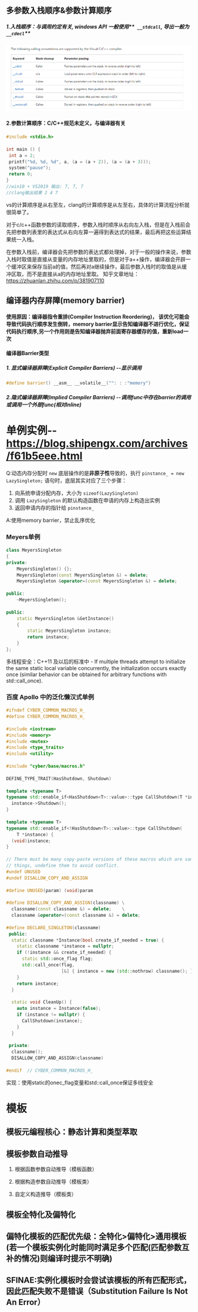 ## 多参数入栈顺序&参数计算顺序

##### 1.入栈顺序：与调用约定有关, windows API 一般使用**` __stdcall`**, 导出一般为**`__cdecl`**

![func_call_convention](image\func_call_convention.png)

#### 2.参数计算顺序：C/C++规范未定义，与编译器有关

```c++
#include <stdio.h>

int main () {
 int a = 2;
 printf("%d, %d, %d", a, (a = (a + 2)), (a = (a + 3)));
 system("pause");
 return 0;
}
//win10 + VS2019 输出: 7, 7, 7
//clang输出结果 2 4 7 
```

vs的计算顺序是从右至左，clang的计算顺序是从左至右，具体的计算流程分析就很简单了。

对于c/c++函数参数的读取顺序，参数入栈时顺序从右向左入栈，但是在入栈前会先把参数列表里的表达式从右向左算一遍得到表达式的结果，最后再把这些运算结果统一入栈。

在参数入栈前，编译器会先把参数的表达式都处理掉，对于一般的操作来说，参数入栈时取值是直接从变量的内存地址里取的，但是对于a++操作，编译器会开辟一个缓冲区来保存当前a的值，然后再对a继续操作，最后参数入栈时的取值是从缓冲区取，而不是直接从a的内存地址里取。
知乎文章地址：https://zhuanlan.zhihu.com/p/381907110



## 编译器内存屏障(memory barrier)

#### 使用原因：编译器指令重排(Compiler Instruction Reordering)， 该优化可能会导致代码执行顺序发生倒转，memory barrier显示告知编译器不进行优化，保证代码执行顺序,另一个作用则是告知编译器抛弃前面寄存器缓存的值，重新load一次

#### 编译器Barrier类型

##### 	1. 显式编译器屏障(Explicit Compiler Barriers)  --显示调用

```c++
#define barrier() __asm__ __volatile__("": : :"memory")
```

##### 	2.隐式编译器屏障(Implied Compiler Barriers) --调用func中存在barrier的调用或调用一个外部func(相对inline)

##### 



# 单例实例--https://blog.shipengx.com/archives/f61b5eee.html

Q:动态内存分配时 `new` 底层操作的是**非原子性**导致的，执行 `pinstance_ = new LazySingleton;` 语句时，底层其实对应了三个步骤：

1. 向系统申请分配内存，大小为 `sizeof(LazySingleton)`
2. 调用 `LazySingleton` 的默认构造函数在申请的内存上构造出实例
3. 返回申请内存的指针给 `pinstance_`

A:使用memory barrier，禁止乱序优化

### Meyers单例

```c++
class MeyersSingleton
{
private:
    MeyersSingleton() {};
    MeyersSingleton(const MeyersSingleton &) = delete;
    MeyersSingleton &operator=(const MeyersSingleton &) = delete;

public:
    ~MeyersSingleton();

public:
    static MeyersSingleton &GetInstance()
    {
        static MeyersSingleton instance;
        return instance;
    }
};
```

多线程安全：C++11 及以后的标准中 - If multiple threads attempt to initialize the same static local variable concurrently, the initialization occurs exactly once (similar behavior can be obtained for arbitrary functions with std::call_once).



### 百度 Apollo 中的泛化懒汉式单例

```c++
#ifndef CYBER_COMMON_MACROS_H_
#define CYBER_COMMON_MACROS_H_

#include <iostream>
#include <memory>
#include <mutex>
#include <type_traits>
#include <utility>

#include "cyber/base/macros.h"

DEFINE_TYPE_TRAIT(HasShutdown, Shutdown)

template <typename T>
typename std::enable_if<HasShutdown<T>::value>::type CallShutdown(T *instance) {
  instance->Shutdown();
}

template <typename T>
typename std::enable_if<!HasShutdown<T>::value>::type CallShutdown(
    T *instance) {
  (void)instance;
}

// There must be many copy-paste versions of these macros which are same
// things, undefine them to avoid conflict.
#undef UNUSED
#undef DISALLOW_COPY_AND_ASSIGN

#define UNUSED(param) (void)param

#define DISALLOW_COPY_AND_ASSIGN(classname) \
  classname(const classname &) = delete;    \
  classname &operator=(const classname &) = delete;

#define DECLARE_SINGLETON(classname)                                      \
 public:                                                                  \
  static classname *Instance(bool create_if_needed = true) {              \
    static classname *instance = nullptr;                                 \
    if (!instance && create_if_needed) {                                  \
      static std::once_flag flag;                                         \
      std::call_once(flag,                                                \
                     [&] { instance = new (std::nothrow) classname(); }); \
    }                                                                     \
    return instance;                                                      \
  }                                                                       \
                                                                          \
  static void CleanUp() {                                                 \
    auto instance = Instance(false);                                      \
    if (instance != nullptr) {                                            \
      CallShutdown(instance);                                             \
    }                                                                     \
  }                                                                       \
                                                                          \
 private:                                                                 \
  classname();                                                            \
  DISALLOW_COPY_AND_ASSIGN(classname)

#endif  // CYBER_COMMON_MACROS_H_
```

实现：使用static的onec_flag变量和std::call_once保证多线安全



# 模板

## 模板元编程核心：静态计算和类型萃取

## 模板参数自动推导

1. 根据函数参数自动推导（模板函数）

2. 根据构造参数自动推导（模板类）

3. 自定义构造推导（模板类）

## 模板全特化及偏特化

## 偏特化模板的匹配优先级：全特化>偏特化>通用模板(若一个模板实例化时能同时满足多个匹配(匹配参数互补的情况)则编译时提示不明确)

## SFINAE:实例化模板时会尝试该模板的所有匹配形式，因此匹配失败不是错误（Substitution Failure Is Not An Error）